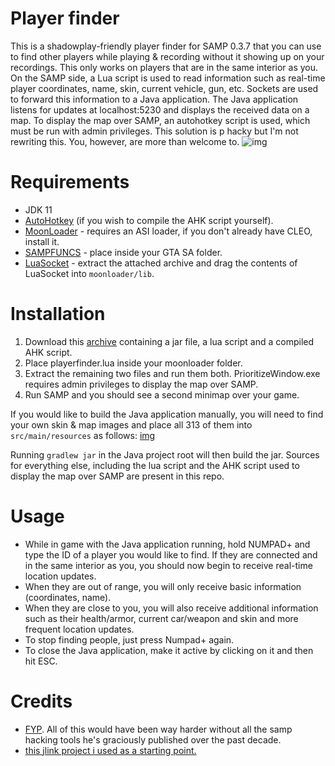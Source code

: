 # Player finder
This is a shadowplay-friendly player finder for SAMP 0.3.7 that you can use to find other players while playing & recording without it showing up on your recordings. This only works on players that are in the same interior as you. On the SAMP side, a Lua script is used to read information such as real-time player coordinates, name, skin, current vehicle, gun, etc. Sockets are used to forward this information to a Java application. The Java application listens for updates at localhost:5230 and displays the received data on a map. To display the map over SAMP, an autohotkey script is used, which must be run with admin privileges. This solution is p hacky but I'm not rewriting this. You, however, are more than welcome to.
![img](https://i.imgur.com/AOXesbX.jpg)

# Requirements
* JDK 11
* [AutoHotkey](https://www.autohotkey.com/) (if you wish to compile the AHK script yourself).
* [MoonLoader](https://gtaforums.com/topic/890987-moonloader/) - requires an ASI loader, if you don't already have CLEO, install it.
* [SAMPFUNCS](http://ugbase.eu/index.php?threads/sampfuncs-5-3-0-3-7.14796/) - place inside your GTA SA folder.
* [LuaSocket](https://blast.hk/threads/16031/) - extract the attached archive and drag the contents of LuaSocket into `moonloader/lib`.

# Installation
1) Download this [archive](https://www.upload.ee/files/11111883/playerfinder.rar.html) containing a jar file, a lua script and a compiled AHK script.
2) Place playerfinder.lua inside your moonloader folder.
3) Extract the remaining two files and run them both. PrioritizeWindow.exe requires admin privileges to display the map over SAMP.
4) Run SAMP and you should see a second minimap over your game.

If you would like to build the Java application manually, you will need to find your own skin & map images and place all 313 of them into `src/main/resources` as follows: [img](https://i.imgur.com/TAF8HRe.png "Structure")

Running `gradlew jar` in the Java project root will then build the jar. Sources for everything else, including the lua script and the AHK script used to display the map over SAMP are present in this repo.

# Usage
* While in game with the Java application running, hold NUMPAD+ and type the ID of a player you would like to find. If they are connected and in the same interior as you, you should now begin to receive real-time location updates.
* When they are out of range, you will only receive basic information (coordinates, name).
* When they are close to you, you will also receive additional information such as their health/armor, current car/weapon and skin and more frequent location updates.
* To stop finding people, just press Numpad+ again.
* To close the Java application, make it active by clicking on it and then hit ESC.

# Credits
* [FYP](https://github.com/THE-FYP). All of this would have been way harder without all the samp hacking tools he's graciously published over the past decade.
* [this jlink project i used as a starting point.](https://bitbucket.org/FlPe/javafx_jlink_example/src/master/)
